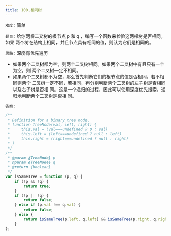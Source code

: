 ```yaml
---
title: 100.相同树
---
```


`难度：`简单

`题目：`给你两棵二叉树的根节点 p 和 q ，编写一个函数来检验这两棵树是否相同。如果
两个树在结构上相同，并且节点具有相同的值，则认为它们是相同的。

`思路：`深度有优先遍历

-   如果两个二叉树都为空，则两个二叉树相同。如果两个二叉树中有且只有一个为空，则
    两个二叉树一定不相同。
-   如果两个二叉树都不为空，那么首先判断它们的根节点的值是否相同，若不相同则两个
    二叉树一定不同，若相同，再分别判断两个二叉树的左子树是否相同以及右子树是否相
    同。这是一个递归的过程，因此可以使用深度优先搜索，递归地判断两个二叉树是否相
    同。

`答案：`

```js
/**
 * Definition for a binary tree node.
 * function TreeNode(val, left, right) {
 *     this.val = (val===undefined ? 0 : val)
 *     this.left = (left===undefined ? null : left)
 *     this.right = (right===undefined ? null : right)
 * }
 */
/**
 * @param {TreeNode} p
 * @param {TreeNode} q
 * @return {boolean}
 */
var isSameTree = function (p, q) {
	if (!p && !q) {
		return true;
	}
	if (!p || !q) {
		return false;
	} else if (p.val !== q.val) {
		return false;
	} else {
		return isSameTree(p.left, q.left) && isSameTree(p.right, q.right);
	}
};
```
